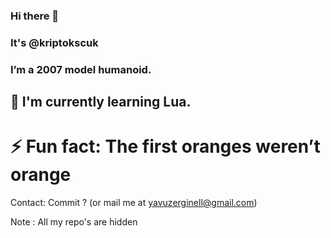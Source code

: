### Hi there 👋 
### It's @kriptokscuk
### I’m a 2007 model humanoid.



## 🌱 I'm currently learning Lua.


# ⚡ Fun fact: The first oranges weren’t orange

Contact: Commit ? (or mail me at yavuzerginell@gmail.com)

Note : All my repo's are hidden
